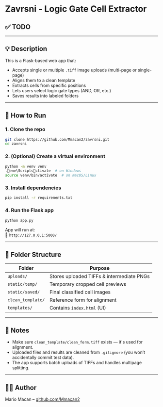 # Zavrsni - Logic Gate Cell Extractor

## ✅ TODO


---

## 💡 Description

This is a Flask-based web app that:
- Accepts single or multiple `.tiff` image uploads (multi-page or single-page)
- Aligns them to a clean template
- Extracts cells from specific positions
- Lets users select logic gate types (AND, OR, etc.)
- Saves results into labeled folders

---

## 🚀 How to Run

### 1. Clone the repo

```bash
git clone https://github.com/Mmacan2/zavrsni.git
cd zavrsni
```

### 2. (Optional) Create a virtual environment

```bash
python -m venv venv
.env\Scriptsctivate  # on Windows
source venv/bin/activate  # on macOS/Linux
```

### 3. Install dependencies

```bash
pip install -r requirements.txt
```

### 4. Run the Flask app

```bash
python app.py
```

App will run at:  
📍 `http://127.0.0.1:5000/`

---

## 📁 Folder Structure

| Folder | Purpose |
|--------|---------|
| `uploads/` | Stores uploaded TIFFs & intermediate PNGs |
| `static/temp/` | Temporary cropped cell previews |
| `static/saved/` | Final classified cell images |
| `clean_template/` | Reference form for alignment |
| `templates/` | Contains `index.html` (UI) |

---

## 🧾 Notes

- Make sure `clean_template/clean_form.tiff` exists — it's used for alignment.
- Uploaded files and results are cleaned from `.gitignore` (you won’t accidentally commit test data).
- The app supports batch uploads of TIFFs and handles multipage splitting.

---

## 👨‍💻 Author

Mario Macan – [github.com/Mmacan2](https://github.com/Mmacan2)
